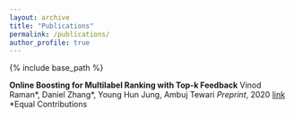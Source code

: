 ```yaml
---
layout: archive
title: "Publications"
permalink: /publications/
author_profile: true
---
```


{% include base_path %}

**Online Boosting for Multilabel Ranking with Top-k Feedback**
Vinod Raman*, Daniel Zhang*, Young Hun Jung, Ambuj Tewari
_Preprint_, 2020
[link](https://arxiv.org/pdf/1910.10937.pdf)
*Equal Contributions
